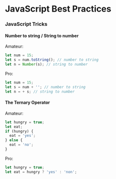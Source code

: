 # JavaScript Best Practices

### JavaScript Tricks

#### Number to string / String to number

Amateur:

```js
let num = 15;
let s = num.toString(); // number to string
let n = Number(s); // string to number
```

Pro:

```js
let num = 15;
let s = num + ''; // number to string
let n = + s; // string to number
```

#### The Ternary Operator

Amateur:

```js
let hungry = true;
let eat;
if (hungry) {
  eat = 'yes';
} else {
  eat = 'no';
}
```

Pro:

```js
let hungry = true;
let eat = hungry ? 'yes' : 'non';
```
